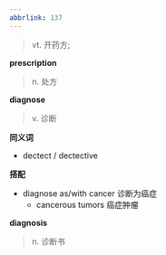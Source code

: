 ```yaml
---
abbrlink: 137
---
```

> vt. 开药方;

**prescription**
>n. 处方

**diagnose**
> v. 诊断

**同义词**
- dectect / dectective

**搭配**
- diagnose as/with cancer 诊断为癌症
	- cancerous tumors 癌症肿瘤

**diagnosis**
>n. 诊断书
